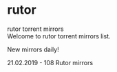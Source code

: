 # rutor
rutor torrent mirrors<br>
Welcome to rutor torrent mirrors list.<p>
  New mirrors daily!<p>
    21.02.2019 - 108 Rutor mirrors
